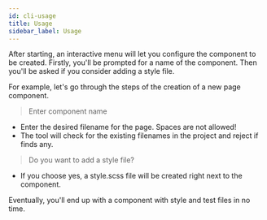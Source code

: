 ```yaml
---
id: cli-usage
title: Usage
sidebar_label: Usage
---
```



After starting, an interactive menu will let you configure the component to be created. Firstly, you'll be prompted for a name of the component. Then you'll be asked if you consider adding a style file.

For example, let's go through the steps of the creation of a new page component.

>Enter component name

 - Enter the desired filename for the page. Spaces are not allowed!
 - The tool will check for the existing filenames in the project and reject if finds any.

>Do you want to add a style file?

- If you choose yes, a style.scss file will be created right next to the component.


Eventually, you'll end up with a component with style and test files in no time.
